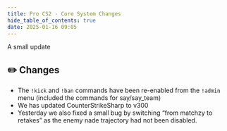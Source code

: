 ```yaml
---
title: Pro CS2 - Core System Changes
hide_table_of_contents: true
date: 2025-01-16 09:05
---
```


A small update<br/>

## ✏️  Changes
- The `!kick` and `!ban` commands have been re-enabled from the `!admin` menu (included the commands for say/say_team)
- We has updated CounterStrikeSharp to v300
- Yesterday we also fixed a small bug by switching “from matchzy to retakes” as the enemy nade trajectory had not been disabled.
